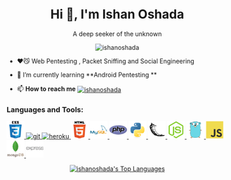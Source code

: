 <h1 align="center">Hi 👋, I'm Ishan Oshada</h1>
<p align="center"> A deep seeker of the unknown </p>

<p align="center"> <img src="https://komarev.com/ghpvc/?username=ishanoshada&label=Profile%20views&color=brightgreen&style=flat" alt="ishanoshada" /> </p>

- ❤️😼 Web Pentesting , Packet Sniffing and Social Engineering 

- 🌱 I’m currently learning **Android Pentesting **

- 📫 **How to reach me** <a href="https://t.me/ishanoshada" target="blank"><img align="center" src="https://upload.wikimedia.org/wikipedia/commons/thumb/8/82/Telegram_logo.svg/240px-Telegram_logo.svg.png" alt="ishanoshada" height="30" width="40" /></a>



<!-- Languages and Tools -->
<h3 align="left">Languages and Tools:</h3>
<p align="left">
  <!-- CSS -->
  <a href="https://www.w3schools.com/css/" target="_blank" class="icon">
    <img src="https://raw.githubusercontent.com/devicons/devicon/master/icons/css3/css3-original-wordmark.svg" alt="css3" width="40" height="40"/>
  </a>
  <!-- Git -->
  <a href="https://git-scm.com/" target="_blank" class="icon">
    <img src="https://www.vectorlogo.zone/logos/git-scm/git-scm-icon.svg" alt="git" width="40" height="40"/>
  </a>
  <!-- Heroku -->
  <a href="https://heroku.com" target="_blank" class="icon">
    <img src="https://www.vectorlogo.zone/logos/heroku/heroku-icon.svg" alt="heroku" width="40" height="40"/>
  </a>
  <!-- HTML -->
  <a href="https://www.w3.org/html/" target="_blank" class="icon">
    <img src="https://raw.githubusercontent.com/devicons/devicon/master/icons/html5/html5-original-wordmark.svg" alt="html5" width="40" height="40"/>
  </a>
  <!-- MySQL -->
  <a href="https://www.mysql.com/" target="_blank" class="icon">
    <img src="https://raw.githubusercontent.com/devicons/devicon/master/icons/mysql/mysql-original-wordmark.svg" alt="mysql" width="40" height="40"/>
  </a>
  <!-- PHP -->
  <a href="https://www.php.net" target="_blank" class="icon">
    <img src="https://raw.githubusercontent.com/devicons/devicon/master/icons/php/php-original.svg" alt="php" width="40" height="40"/>
  </a>
  <!-- Python -->
  <a href="https://www.python.org" target="_blank" class="icon">
    <img src="https://raw.githubusercontent.com/devicons/devicon/master/icons/python/python-original.svg" alt="python" width="40" height="40"/>
  </a>
  <!-- Flask -->
  <a href="https://flask.org" target="_blank" class="icon">
    <img src="https://raw.githubusercontent.com/devicons/devicon/1119b9f84c0290e0f0b38982099a2bd027a48bf1/icons/flask/flask-original.svg" alt="flask" width="40" height="40"/>
  </a>
  <!-- Node.js -->
  <a href="https://nodejs.org" target="_blank" class="icon">
    <img src="https://raw.githubusercontent.com/devicons/devicon/1119b9f84c0290e0f0b38982099a2bd027a48bf1/icons/nodejs/nodejs-original.svg" alt="nodejs" width="40" height="40"/>
  </a>
  <!-- Go -->
  <a href="https://golang.org" target="_blank" class="icon">
    <img src="https://raw.githubusercontent.com/devicons/devicon/1119b9f84c0290e0f0b38982099a2bd027a48bf1/icons/go/go-original.svg" alt="go" width="40" height="40"/>
  </a>
  <!-- JavaScript -->
  <a href="https://developer.mozilla.org/en-US/docs/Web/JavaScript" target="_blank" class="icon">
    <img src="https://raw.githubusercontent.com/devicons/devicon/master/icons/javascript/javascript-original.svg" alt="javascript" width="40" height="40"/>
  </a>
  <!-- MongoDB -->
  <a href="https://www.mongodb.com/" target="_blank" class="icon">
    <img src="https://raw.githubusercontent.com/devicons/devicon/master/icons/mongodb/mongodb-original-wordmark.svg" alt="mongodb" width="40" height="40"/>
  </a>
  <!-- Express -->
  <a href="https://expressjs.com/" target="_blank" class="icon">
    <img src="https://raw.githubusercontent.com/devicons/devicon/master/icons/express/express-original-wordmark.svg" alt="express" width="40" height="40"/>
  </a>

</p>



<div align="center">
<a href="https://github.com/ishanoshada/github-readme-stats"><img alt="ishanoshada's Top Languages" src="https://github-readme-stats.vercel.app/api/top-langs/?username=ishanoshada&langs_count=8&layout=compact&theme=gotham&hide_border=true&bg_color=1F222E&title_color=F85D7F&icon_color=F8D866&hide=Jupyter%20Notebook" height="192px"/></a>
</br>
</div>




<!-- <div>

![repo size](https://img.shields.io/github/repo-size/ishanoshada/ishanoshada?label=Repo%20Size&style=for-the-badge&labelColor=black&color=20bf6b)
![GitHub forks](https://img.shields.io/github/forks/ishanoshada/ishanoshada?&labelColor=black&color=0fb9b1&style=for-the-badge)
![GitHub stars](https://img.shields.io/github/stars/ishanoshada/ishanoshada?&labelColor=black&color=f7b731&style=for-the-badge)
![GitHub LastCommit](https://img.shields.io/github/last-commit/ishanoshada/ishanoshada?logo=github&labelColor=black&color=d1d8e0&style=for-the-badge)

</div> --!>

